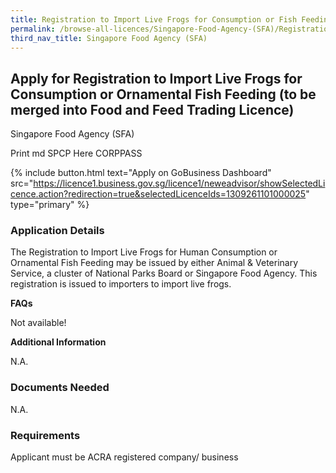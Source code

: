 ```yaml
---
title: Registration to Import Live Frogs for Consumption or Fish Feeding
permalink: /browse-all-licences/Singapore-Food-Agency-(SFA)/Registration-to-Import-Live-Frogs-for-Consumption-or-Fish-Feeding
third_nav_title: Singapore Food Agency (SFA)
---
```


## Apply for Registration to Import Live Frogs for Consumption or Ornamental Fish Feeding (to be merged into Food and Feed Trading Licence)

Singapore Food Agency (SFA)

Print md SPCP Here CORPPASS

{% include button.html text="Apply on GoBusiness Dashboard" src="https://licence1.business.gov.sg/licence1/neweadvisor/showSelectedLicence.action?redirection=true&selectedLicenceIds=1309261101000025" type="primary" %}

### Application Details

<p>The Registration to Import Live Frogs for Human Consumption or Ornamental Fish Feeding may be issued by either Animal &amp; Veterinary Service, a cluster of National Parks Board or Singapore Food Agency. This registration is issued to importers to import live frogs.</p>
<p><strong>FAQs</strong></p>
<p>Not available!</p>

**Additional Information**

N.A.

### Documents Needed

N.A.

### Requirements

Applicant must be ACRA registered company/ business

